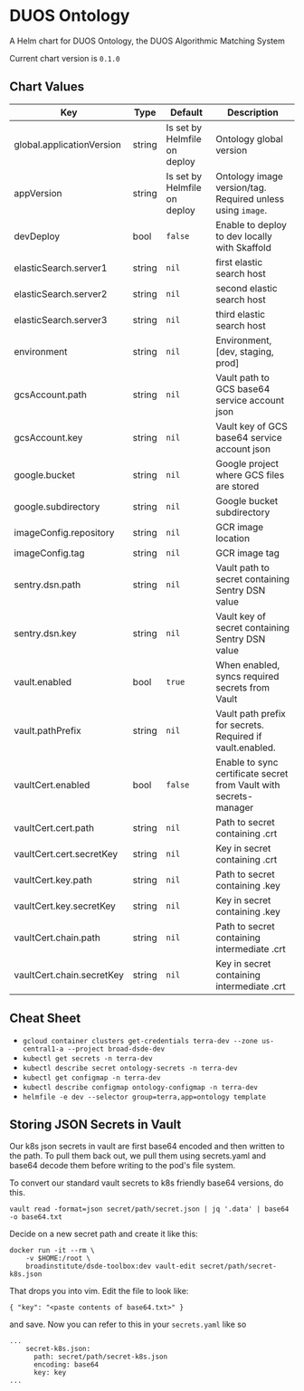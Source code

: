 DUOS Ontology
========
A Helm chart for DUOS Ontology, the DUOS Algorithmic Matching System

Current chart version is `0.1.0`





## Chart Values

| Key | Type | Default | Description |
|-----|------|---------|-------------|
| global.applicationVersion | string | Is set by Helmfile on deploy | Ontology global version |
| appVersion | string | Is set by Helmfile on deploy | Ontology image version/tag. Required unless using `image`. |
| devDeploy | bool | `false` | Enable to deploy to dev locally with Skaffold |
| elasticSearch.server1 | string | `nil` | first elastic search host |
| elasticSearch.server2 | string | `nil` | second elastic search host |
| elasticSearch.server3 | string | `nil` | third elastic search host |
| environment | string | `nil` | Environment, [dev, staging, prod] |
| gcsAccount.path | string | `nil` | Vault path to GCS base64 service account json |
| gcsAccount.key | string | `nil` | Vault key of GCS base64 service account json |
| google.bucket | string | `nil` | Google project where GCS files are stored |
| google.subdirectory | string | `nil` | Google bucket subdirectory |
| imageConfig.repository | string | `nil` | GCR image location |
| imageConfig.tag | string | `nil` | GCR image tag |
| sentry.dsn.path | string | `nil` | Vault path to secret containing Sentry DSN value |
| sentry.dsn.key | string | `nil` | Vault key of secret containing Sentry DSN value |
| vault.enabled | bool | `true` | When enabled, syncs required secrets from Vault |
| vault.pathPrefix | string | `nil` | Vault path prefix for secrets. Required if vault.enabled. |
| vaultCert.enabled | bool | `false` | Enable to sync certificate secret from Vault with secrets-manager |
| vaultCert.cert.path | string | `nil` | Path to secret containing .crt |
| vaultCert.cert.secretKey | string | `nil` | Key in secret containing .crt |
| vaultCert.key.path | string | `nil` | Path to secret containing .key |
| vaultCert.key.secretKey | string | `nil` | Key in secret containing .key |
| vaultCert.chain.path | string | `nil` | Path to secret containing intermediate .crt |
| vaultCert.chain.secretKey | string | `nil` | Key in secret containing intermediate .crt |

## Cheat Sheet

* `gcloud container clusters get-credentials terra-dev --zone us-central1-a --project broad-dsde-dev`
* `kubectl get secrets -n terra-dev`
* `kubectl describe secret ontology-secrets -n terra-dev`
* `kubectl get configmap -n terra-dev`
* `kubectl describe configmap ontology-configmap -n terra-dev`
* `helmfile -e dev --selector group=terra,app=ontology template`

## Storing JSON Secrets in Vault
Our k8s json secrets in vault are first base64 encoded and then written to 
the path. To pull them back out, we pull them using secrets.yaml and 
base64 decode them before writing to the pod's file system.

To convert our standard vault secrets to k8s friendly base64 versions, do this.
```
vault read -format=json secret/path/secret.json | jq '.data' | base64 -o base64.txt
```  
Decide on a new secret path and create it like this:
```
docker run -it --rm \
    -v $HOME:/root \
    broadinstitute/dsde-toolbox:dev vault-edit secret/path/secret-k8s.json
```
That drops you into vim. Edit the file to look like:
```
{ "key": "<paste contents of base64.txt>" }
```
and save. Now you can refer to this in your `secrets.yaml` like so
```
...
    secret-k8s.json:
      path: secret/path/secret-k8s.json
      encoding: base64
      key: key
...
```